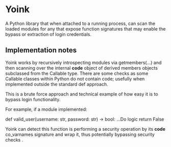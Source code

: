 # Yoink
A Python library that when attached to a running process, can scan the loaded modules for any that expose function signatures that may enable the bypass or extraction of login credentials.

## Implementation notes
Yoink works by recursively introspecting modules via getmembers(...) and then scanning over the internal __code__ object of derived members objects subclassed from the Callable type. There are some checks as some Callable classes within Python do not contain code; usefully when implemented outside the standard def approach.

This is a brute force approach and technical example of how easy it is to bypass login functionality.

For example, if a module implemented:

def valid_user(username: str, password: str) -> bool:
  ...Do logic
  return False

Yoink can detect this function is performing a security operation by its __code__ co_varnames signature and wrap it, thus potentially bypassing security checks .
